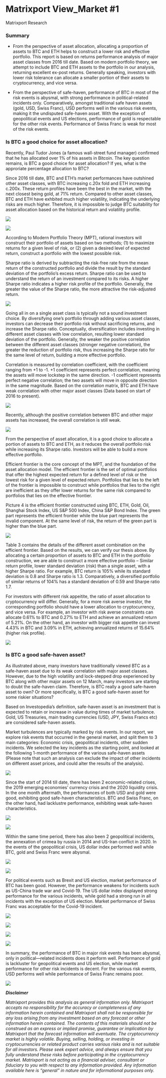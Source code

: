 # Matrixport View_Market #1
Matrixport Research

### Summary
- From the perspective of asset allocation, allocating a proportion of assets to BTC and ETH helps to construct a lower risk and effective portfolio. This report is based on returns performance analysis of major asset classes from 2016 till date. Based on modern portfolio theory, we attempt to include BTC and ETH assets to the portfolio in our analysis, returning excellent ex-post returns. Generally speaking, investors with lower risk tolerance can allocate a smaller portion of their assets to cryptocurrency, and vice versa.

- From the perspective of safe-haven, performance of BTC in most of the risk events is abysmal, with strong performance in political-related incidents only. Comparatively, amongst traditional safe haven assets (gold, USD, Swiss Franc), USD performs well in the various risk events, making it the undisputed safe-haven asset. With the exception of geopolitical events and US elections, performance of gold is respectable for the other risk events. Performance of Swiss Franc is weak for most of the risk events.
  
 
    
 
### Is BTC a good choice for asset allocation?
Recently, Paul Tudor Jones (a famous wall-street fund manager) confirmed that he has allocated over 1% of his assets in Bitcoin. The key question remains, is BTC a good choice for asset allocation? If yes, what is the approriate percentage allocation to BTC?

Since 2016 till date, BTC and ETH’s market performances have outshined other asset classes, with BTC increasing c.20x fold and ETH increasing c.200x. These return profiles have been the best in the market, with the next closest being gold, at 71% return. Compared to other asset classes, BTC and ETH have exhbited much higher volatility, indicating the underlying risks are much higher. Therefore, it is impossible to judge BTC suitability for asset allocation based on the historical return and volatility profile.

![](https://raw.github.com/matrixport-article/matrixport-article.github.io/master/_images/3/17.png)

![](https://raw.github.com/matrixport-article/matrixport-article.github.io/master/_images/3/1.png)

According to Modern Portfolio Theory (MPT), rational investors will construct their portfolio of assets based on two methods; (1) to maximize returns for a given level of risk, or (2) given a desired level of expected return, construct a portfolio with the lowest possible risk.

Sharpe ratio is derived by subtracting the risk-free rate from the mean return of the constructed portfolio and divide the result by the standard deviation of the portfolio’s excess return. Sharpe ratio can be used to understand the return of an investment compared to its risks. A higher Sharpe ratio indicates a higher risk profile of the portfolio. Generally, the greater the value of the Sharpe ratio, the more attractive the risk-adjusted return.

![](https://raw.github.com/matrixport-article/matrixport-article.github.io/master/_images/3/2.png)

Going all in on a single asset class is typically not a sound investment choice. By diversifying one’s portfolio through adding various asset classes, investors can decrease their portfolio risk without sacrificing returns, and increase the Sharpe ratio. Conceptually, diversification includes investing in different asset classes with low correlation, resulting lower standard deviation of the portfolio. Generally, the weaker the positive correlation between the different asset classes (stronger negative correlation), the greater the reduction of portfolio risk, thus increasing the Sharpe ratio for the same level of return, building a more effective portfolio.

Correlation is measured by correlation coefficient, with the coefficient ranging from +1 to -1. +1 coefficient represents perfect correlation, meaning the assets will move lockstep in the same direction. -1 coefficient represents perfect negative correlation; the two assets will move in opposite direction in the same magnitude. Based on the correlation matrix, BTC and ETH have weak correlation with other major asset classes (Data based on start of 2016 to present).

![](https://raw.github.com/matrixport-article/matrixport-article.github.io/master/_images/3/3.png)

Recently, although the positive correlation between BTC and other major assets has increased, the overall correlation is still weak.

![](https://raw.github.com/matrixport-article/matrixport-article.github.io/master/_images/3/4.png)

From the perspective of asset allocation, it is a good choice to allocate a portion of assets to BTC and ETH, as it reduces the overall portfolio risk while increasing its Sharpe ratio. Investors will be able to build a more effective portfolio.

Efficient frontier is the core concept of the MPT, and the foundation of the asset allocation model. The efficient frontier is the set of optimal portfolios that offer the highest expected return for a defined level of risk or the lowest risk for a given level of expected return. Portfolios that lies to the left of the frontier is impossible to construct while portfolios that lies to the right are inefficient as they offer lower returns for the same risk compared to portfolios that lies on the effective frontier.

Picture 4 is the efficient frontier constructed using BTC, ETH, Gold, Oil, Shanghai Stock Index, US S&P 500 Index, China S&P Bond Index. The green part represents the efficient frontier while the blue part represents the invalid component. At the same level of risk, the return of the green part is higher than the blue part.

![](https://raw.github.com/matrixport-article/matrixport-article.github.io/master/_images/3/5.png)

Table 3 contains the details of the different asset combination on the efficient frontier. Based on the results, we can verify our thesis above. By allocating a certain proportion of assets to BTC and ETH in the portfolio construction, we are able to construct a more effective portfolio – Similar return profile, lower standard deviation (risk) than a single asset, with a higher Sharpe ratio. For example, BTC return is 105% while its standard deviation is 0.8 and Sharpe ratio is 1.3. Comparatively, a diversified portfolio of similar returns of 104% has a standard deviation of 0.59 and Sharpe ratio 1.7.

For investors with different risk appeitite, the ratio of asset allocation to cryptocurrency will differ. Generally, for a more risk averse investor, the corresponding portfolio should have a lower allocation to cryptocurrency, and vice versa. For example, an investor with risk averse constraints can allocate 0.61% to BTC and 0.27% to ETH and achieve an annualized return of 5.21%. On the other hand, an investor with bigger risk appetite can invest 4.43% in BTC and 3.09% in ETH, achieving annualized returns of 15.64% (higher risk profile).

![](https://raw.github.com/matrixport-article/matrixport-article.github.io/master/_images/3/6.png)
  
  
  
  
### Is BTC a good safe-haven asset?

As illustrated above, many investors have traditionally viewed BTC as a safe-haven asset due to its weak correlation with major asset classes. However, due to the high volatility and lock-stepped drop experienced by BTC along with other major assets on 12 March, many investors are starting to doubt the safe-haven claim. Therefore, is BTC really a good safe-haven asset to own? Or more specifically, is BTC a good safe-haven asset for some riskier situations?

Based on Investopedia’s definition, safe-haven asset is an investment that is expected to retain or increase in value during times of market turbulence. Gold, US Treasuries, main trading currencies (USD, JPY, Swiss Francs etc) are considered safe-haven assets.

Market turbulences are typically marked by risk events. In our report, we explore risk events that occurred in the general market, and split them to 3 main categories: Economic crisis, geopolitical incidents, other sudden incidents. We selected the key incidents as the starting point, and looked at the following 1-month performance of the various safe-haven assets (Please note that such an analysis can exclude the impact of other incidents on different asset prices, and could alter the results of the analysis).

![](https://raw.github.com/matrixport-article/matrixport-article.github.io/master/_images/3/7.png)

Since the start of 2014 till date, there has been 2 economic-related crises, the 2019 emerging economies’ currency crisis and the 2020 liquidity crisis. In the one month aftermath, the performances of both USD and gold were good, exhibiting good safe-haven characteristics. BTC and Swiss Franc, on the other hand, had lacklustre performance, exhibiting weak safe-haven characteristics. 

![](https://raw.github.com/matrixport-article/matrixport-article.github.io/master/_images/3/8.png)

![](https://raw.github.com/matrixport-article/matrixport-article.github.io/master/_images/3/9.png)

Within the same time period, there has also been 2 geopolitical incidents, the annexation of crimea by russia in 2014 and US-Iran conflict in 2020. In the events of the geopolitical crisis, US dollar index performed well while BTC, gold and Swiss Franc were abysmal. 

![](https://raw.github.com/matrixport-article/matrixport-article.github.io/master/_images/3/10.png)

![](https://raw.github.com/matrixport-article/matrixport-article.github.io/master/_images/3/12.png)

For political events such as Brexit and US election, market performance of BTC has been good. However, the performance weakens for incidents such as US-China trade war and Covid-19. The US dollar index displayed strong performance for the various incidents, while gold had a strong run in all incidents with the exception of US election. Market performance of Swiss Franc was acceptable for the Covid-19 incident.

![](https://raw.github.com/matrixport-article/matrixport-article.github.io/master/_images/3/12.png)

![](https://raw.github.com/matrixport-article/matrixport-article.github.io/master/_images/3/13.png)

![](https://raw.github.com/matrixport-article/matrixport-article.github.io/master/_images/3/14.png)

![](https://raw.github.com/matrixport-article/matrixport-article.github.io/master/_images/3/15.png)

In summary, the performance of BTC in major risk events has been abysmal, only in political—related incidents does it perform well. Performance of gold is lackluster for geopolitical events and US election, while market performance for other risk incidents is decent. For the various risk events, USD performs well while performance of Swiss Franc remains poor.

![](https://raw.github.com/matrixport-article/matrixport-article.github.io/master/_images/3/16.png)
  
  
  
  
***Disclaimer***

*Matrixport provides this analysis as general information only. Matrixport accepts no responsibility for the accuracy or completeness of any information herein contained and Matrixport shall not be responsible for any loss arising from any investment based on any forecast or other information herein contained. The contents of this materials should not be construed as an express or implied promise, guarantee or implication by Matrixport that the forecast information will eventuate. The cryptocurrency market is highly volatile. Buying, selling, holding, or investing in cryptocurrencies or related product carries various risks and is not suitable for all investors. Please seek expert advice, and always ensure that you fully understand these risks before participating in the cryptocurrency market.
Matrixport is not acting as a financial adviser, consultant or fiduciary to you with respect to any information provided. Any information available here is “general” in nature and for informational purposes only.*
